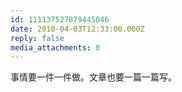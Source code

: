 ```yaml
---
id: 111137527879445046
date: 2010-04-03T12:33:00.000Z
reply: false
media_attachments: 0
---
```


事情要一件一件做。文章也要一篇一篇写。 ​​​​

